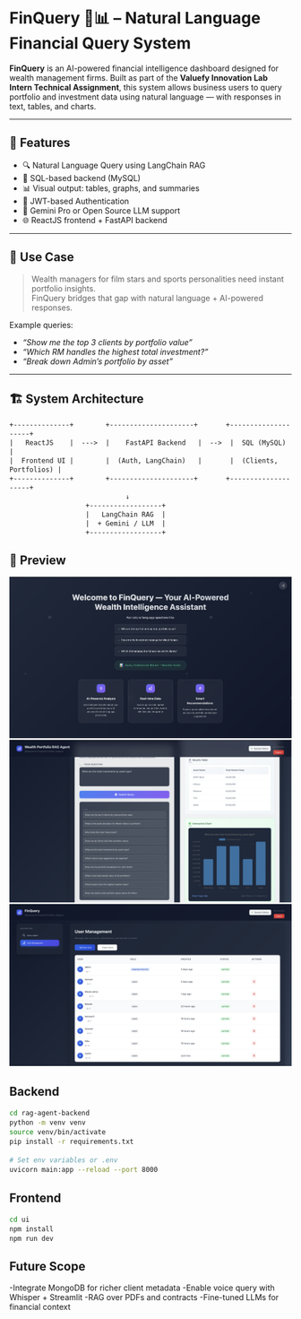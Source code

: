 # FinQuery 🧠📊 – Natural Language Financial Query System

**FinQuery** is an AI-powered financial intelligence dashboard designed for wealth management firms. Built as part of the **Valuefy Innovation Lab Intern Technical Assignment**, this system allows business users to query portfolio and investment data using natural language — with responses in text, tables, and charts.

---

## 🌟 Features

- 🔍 Natural Language Query using LangChain RAG
- 💾 SQL-based backend (MySQL)
- 📊 Visual output: tables, graphs, and summaries
- 🔐 JWT-based Authentication
- 🧠 Gemini Pro or Open Source LLM support
- 🌐 ReactJS frontend + FastAPI backend

---

## 🧠 Use Case

> Wealth managers for film stars and sports personalities need instant portfolio insights.  
> FinQuery bridges that gap with natural language + AI-powered responses.

Example queries:

- _“Show me the top 3 clients by portfolio value”_
- _“Which RM handles the highest total investment?”_
- _“Break down Admin’s portfolio by asset”_

---

## 🏗️ System Architecture

```plaintext
+--------------+        +---------------------+       +--------------------+
|   ReactJS    |  --->  |    FastAPI Backend   |  -->  |  SQL (MySQL)       |
|  Frontend UI |        |  (Auth, LangChain)   |       |  (Clients, Portfolios) |
+--------------+        +---------------------+       +--------------------+
                             ↓
                   +------------------+
                   |   LangChain RAG  |
                   |  + Gemini / LLM  |
                   +------------------+
```

## 📸 Preview

![Screenshot](preview.png)
![Screenshot](preview1.png)
![Screenshot](preview2.png)

## Backend

```bash
cd rag-agent-backend
python -m venv venv
source venv/bin/activate
pip install -r requirements.txt

# Set env variables or .env
uvicorn main:app --reload --port 8000
```

## Frontend

```bash
cd ui
npm install
npm run dev
```

## Future Scope

-Integrate MongoDB for richer client metadata
-Enable voice query with Whisper + Streamlit
-RAG over PDFs and contracts
-Fine-tuned LLMs for financial context
